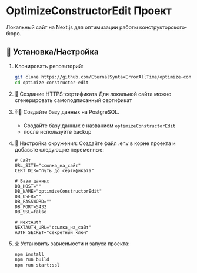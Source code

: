 # OptimizeConstructorEdit Проект

Локальный сайт на Next.js для оптимизации работы конструкторского-бюро.

## 🔧 Установка/Настройка

1. Клонировать репозиторий:

   ```bash
   git clone https://github.com/EternalSyntaxErrorAllTime/optimize-constructor-edit
   cd optimize-constructor-edit
   ```

2. 🔐 Создание HTTPS-сертификата
   Для локальной сайта можно сгенерировать самоподписанный сертификат

3. 🗄🐘 Создайте базу данных на PostgreSQL.

   - Создайте базу данных с названием `optimizeConstructorEdit`
   - после используйте backup

4. 📝 Настройка окружения:
   Создайте файл .env в корне проекта и добавьте следующие переменные:

   ```env
   # Сайт
   URL_SITE="ссылка_на_сайт"
   CERT_DIR="путь_до_сертификата"

   # База данных
   DB_HOST=""
   DB_NAME="optimizeConstructorEdit"
   DB_USER=""
   DB_PASSWORD=""
   DB_PORT=5432
   DB_SSL=false

   # NextAuth
   NEXTAUTH_URL="ссылка_на_сайт"
   AUTH_SECRET="секретный_ключ"
   ```

5. ⤓ Установить зависимости и запуск проекта:
   ```bash
   npm install
   npm run build
   npm run start:ssl
   ```
